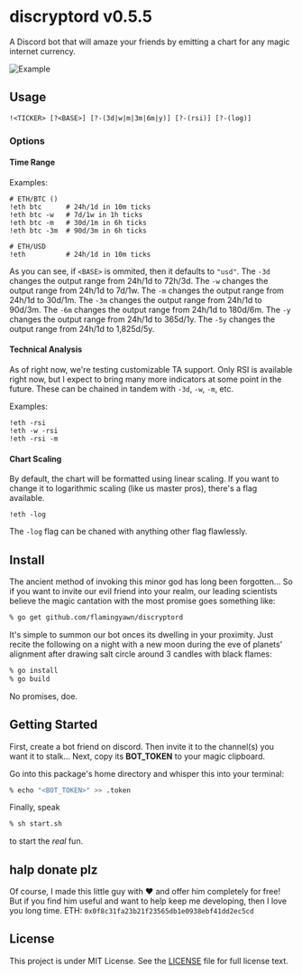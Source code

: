 discryptord v0.5.5
===========

A Discord bot that will amaze your friends by emitting a chart for any magic internet currency.

![Example](assets/graph.png)

## Usage

```run
!<TICKER> [?<BASE>] [?-(3d|w|m|3m|6m|y)] [?-(rsi)] [?-(log)]
```

### Options

#### Time Range

 Examples:
```run
# ETH/BTC ()
!eth btc      # 24h/1d in 10m ticks 
!eth btc -w   # 7d/1w in 1h ticks
!eth btc -m   # 30d/1m in 6h ticks
!eth btc -3m  # 90d/3m in 6h ticks

# ETH/USD
!eth          # 24h/1d in 10m ticks 
```

As you can see, if `<BASE>` is ommited, then it defaults to `"usd"`.
The `-3d` changes the output range from 24h/1d to 72h/3d. 
The `-w`  changes the output range from 24h/1d to 7d/1w. 
The `-m`  changes the output range from 24h/1d to 30d/1m. 
The `-3m` changes the output range from 24h/1d to 90d/3m. 
The `-6m` changes the output range from 24h/1d to 180d/6m. 
The `-y`  changes the output range from 24h/1d to 365d/1y. 
The `-5y`  changes the output range from 24h/1d to 1,825d/5y. 


#### Technical Analysis

As of right now, we're testing customizable TA support.
Only RSI is available right now, but I expect to bring many more indicators at some point in the future.
These can be chained in tandem with `-3d`, `-w`, `-m`, etc.

Examples:
```run
!eth -rsi
!eth -w -rsi
!eth -rsi -m
```

#### Chart Scaling

By default, the chart will be formatted using linear scaling.
If you want to change it to logarithmic scaling (like us master pros), there's a flag available.

```run
!eth -log
```

The `-log` flag can be chaned with anything other flag flawlessly.


## Install

The ancient method of invoking this minor god has long been forgotten...
So if you want to invite our evil friend into your realm, our leading scientists believe the magic cantation with the most promise goes something like:

```zsh
% go get github.com/flamingyawn/discryptord
```

It's simple to summon our bot onces its dwelling in your proximity.
Just recite the following on a night with a new moon during the eve of planets' alignment after drawing salt circle around 3 candles with black flames:

```zsh
% go install
% go build
```

No promises, doe.

## Getting Started

First, create a bot friend on discord.
Then invite it to the channel(s) you want it to stalk...
Next, copy its **BOT_TOKEN** to your magic clipboard.

Go into this package's home directory and whisper this into your terminal:

```zsh
% echo "<BOT_TOKEN>" >> .token
```

Finally, speak

```zsh
% sh start.sh
```

to start the _real_ fun.

## halp donate plz

Of course, I made this little guy with :heart: and offer him completely for free!
But if you find him useful and want to help keep me developing, then I love you long time.
ETH: `0x0f8c31fa23b21f23565db1e0938ebf41dd2ec5cd`

## License

This project is under MIT License. See the [LICENSE](LICENSE.md) file for full license text.
